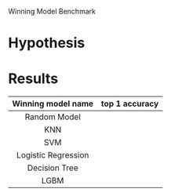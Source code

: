 Winning Model Benchmark

# Hypothesis

# Results
| Winning model name | top 1 accuracy |
|:------------------:|:--------------:|
|Random Model||
|KNN||
|SVM||
|Logistic Regression||
|Decision Tree ||
|LGBM||

